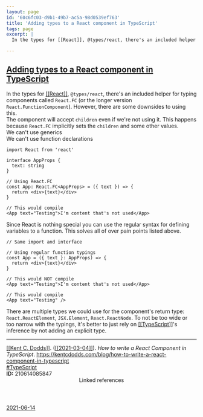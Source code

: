 ```yaml
---
layout: page
id: '60c6fc03-d9b1-49b7-ac5a-98d0539ef763'
title: 'Adding types to a React component in TypeScript'
tags: page
excerpt: |
  In the types for [[React]], @types/react, there's an included helper for typing components called React.FC (or the longer version React.FunctionComponent). However, there are some downsides to using this.

---
```

  
<h2 class="text-3xl font-semibold mb-4"><a class="rounded-sm focus:outline-none focus:ring-2 focus:ring-offset-2 focus:ring-offset-gray-900 focus:ring-pink-400" href="/pages/adding-types-to-a-react-component-in-typescript">Adding types to a React component in TypeScript</a></h2>

<div class="space-y-3">
<div class="element-block ml-0"><div class="flex-1">In the types for <a class="text-teal-400 rounded-sm group focus:outline-none focus:ring-2 focus:ring-offset-2 focus:ring-offset-gray-900 focus:ring-pink-400" href="/pages/react"><span class="text-gray-500 group-hover:text-teal-900">[[</span>React<span class="text-gray-500 group-hover:text-teal-900">]]</span></a>, <code>@types/react</code>, there's an included helper for typing components called <code>React.FC</code> (or the longer version <code>React.FunctionComponent</code>). However, there are some downsides to using this.</div></div>

<div class="element-block ml-4"><div class="flex-1">The component will accept <code>children</code> even if we're not using it. This happens because <code>React.FC</code> implicitly sets the <code>children</code> and some other values.</div></div>

<div class="element-block ml-4"><div class="flex-1">We can't use generics</div></div>

<div class="element-block ml-4"><div class="flex-1">We can't use function declarations</div></div>



<div class="element-block ml-0"><div class="flex-1">

```tsx
import React from 'react'

interface AppProps {
  text: string
}

// Using React.FC
const App: React.FC<AppProps> = ({ text }) => {
  return <div>{text}</div>
}

// This would compile
<App text="Testing">I'm content that's not used</App>
```

</div></div>

<div class="element-block ml-0"><div class="flex-1">Since React is nothing special you can use the regular syntax for defining variables to a function. This solves all of over pain points listed above.</div></div>

<div class="element-block ml-0"><div class="flex-1">

```tsx
// Same import and interface

// Using regular function typings
const App = ({ text }: AppProps) => {
  return <div>{text}</div>
}

// This would NOT compile
<App text="Testing">I'm content that's not used</App>

// This would compile
<App text="Testing" />
```

</div></div>

<div class="element-block ml-0"><div class="flex-1">There are multiple types we could use for the component's return type: <code>React.ReactElement</code>, <code>JSX.Element</code>, <code>React.ReactNode</code>. To not be too wide or too narrow with the typings, it's better to just rely on <a class="text-teal-400 rounded-sm group focus:outline-none focus:ring-2 focus:ring-offset-2 focus:ring-offset-gray-900 focus:ring-pink-400" href="/pages/typescript"><span class="text-gray-500 group-hover:text-teal-900">[[</span>TypeScript<span class="text-gray-500 group-hover:text-teal-900">]]</span></a>'s inference by not adding an explicit type.</div></div>

<hr class="border-gray-700 !my-5" />

<div class="element-block ml-0"><div class="flex-1"><a class="text-teal-400 rounded-sm group focus:outline-none focus:ring-2 focus:ring-offset-2 focus:ring-offset-gray-900 focus:ring-pink-400" href="/pages/kent-c.-dodds"><span class="text-gray-500 group-hover:text-teal-900">[[</span>Kent C. Dodds<span class="text-gray-500 group-hover:text-teal-900">]]</span></a>. (<a class="text-teal-400 rounded-sm group focus:outline-none focus:ring-2 focus:ring-offset-2 focus:ring-offset-gray-900 focus:ring-pink-400" href="/journals/2021-03-04"><span class="text-gray-500 group-hover:text-teal-900">[[</span>2021-03-04<span class="text-gray-500 group-hover:text-teal-900">]]</span></a>). <em>How to write a React Component in TypeScript</em>. <a class="text-indigo-400 rounded-sm focus:outline-none focus:ring-2 focus:ring-offset-2 focus:ring-offset-gray-900 focus:ring-pink-400" href="https://kentcdodds.com/blog/how-to-write-a-react-component-in-typescript" target="_blank" rel="noopener noreferrer">https://kentcdodds.com/blog/how-to-write-a-react-component-in-typescript</a></div></div>

<div class="element-block ml-0"><div class="flex-1"><a class="text-gray-400" href="/pages/typescript">#TypeScript</a></div></div>

<div class="element-block ml-0"><div class="flex-1"><strong class="text-rose-400">ID:</strong> 210614085847</div></div>
</div>



<section class="mt-8 space-y-2">
<header class="text-gray-400">Linked references</header>
<a class="block bg-gray-800 p-4 rounded text-teal-400 focus:outline-none focus:ring-2 focus:ring-offset-2 focus:ring-offset-gray-900 focus:ring-teal-400 hover:ring-2 hover:ring-offset-2 hover:ring-offset-gray-900 hover:ring-teal-400" href="/journals/2021-06-14">2021-06-14</a>
  </section>
